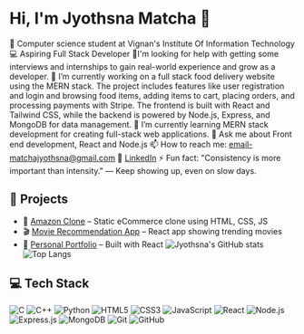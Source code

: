 # Hi, I'm Jyothsna Matcha 👋

🧠​ Computer science student at Vignan's Institute Of Information Technology
💻 Aspiring Full Stack Developer
🤔I'm looking for help with getting some interviews and internships to gain real-world experience  and grow as a developer.
🔭 I’m currently working on a full stack food delivery website using the MERN stack. The project includes features like user registration and login and browsing food items, adding items to cart, placing orders, and processing payments with Stripe. The frontend is built with React and Tailwind CSS, while the backend is powered by Node.js, Express, and MongoDB for data management.
🌱 I’m currently learning MERN stack development for creating full-stack web applications.
💬 Ask me about Front end development, React and Node.js
📫 How to reach me: email-matchajyothsna@gmail.com
    🔗 [LinkedIn]([https://linkedin.com/in/yourname](https://www.linkedin.com/in/jyothsna-matcha-a54143271/))
⚡ Fun fact: "Consistency is more important than intensity."
               — Keep showing up, even on slow days.

## 📌 Projects
- 🌟 [Amazon Clone]([https://github.com/yourname/amazon-clone](https://github.com/Jyothsnamatcha-57/amazon_clone)) – Static eCommerce clone using HTML, CSS, JS
- 🎬 [Movie Recommendation App]([https://github.com/yourname/movie-app](https://github.com/Jyothsnamatcha-57/movie-recommendation)) – React app showing trending movies
- 💼 [Personal Portfolio](https://github.com/Jyothsnamatcha-57/portfolio) – Built with React 
![Jyothsna's GitHub stats](https://github-readme-stats.vercel.app/api?username=Jyothsnamatcha-57&show_icons=true&theme=radical)
![Top Langs](https://github-readme-stats.vercel.app/api/top-langs/?username=Jyothsnamatcha-57&layout=compact&theme=radical)
## 💻 Tech Stack

![C](https://img.shields.io/badge/C-00599C?style=for-the-badge&logo=c&logoColor=white)
![C++](https://img.shields.io/badge/C++-00599C?style=for-the-badge&logo=c%2B%2B&logoColor=white)
![Python](https://img.shields.io/badge/Python-3776AB?style=for-the-badge&logo=python&logoColor=white)
![HTML5](https://img.shields.io/badge/HTML5-E34F26?style=for-the-badge&logo=html5&logoColor=white)
![CSS3](https://img.shields.io/badge/CSS3-1572B6?style=for-the-badge&logo=css3&logoColor=white)
![JavaScript](https://img.shields.io/badge/JavaScript-F7DF1E?style=for-the-badge&logo=javascript&logoColor=black)
![React](https://img.shields.io/badge/React-20232A?style=for-the-badge&logo=react&logoColor=61DAFB)
![Node.js](https://img.shields.io/badge/Node.js-339933?style=for-the-badge&logo=node.js&logoColor=white)
![Express.js](https://img.shields.io/badge/Express.js-000000?style=for-the-badge&logo=express&logoColor=white)
![MongoDB](https://img.shields.io/badge/MongoDB-4EA94B?style=for-the-badge&logo=mongodb&logoColor=white)
![Git](https://img.shields.io/badge/Git-F05032?style=for-the-badge&logo=git&logoColor=white)
![GitHub](https://img.shields.io/badge/GitHub-181717?style=for-the-badge&logo=github&logoColor=white)



